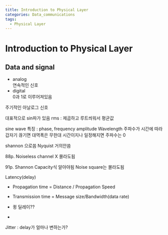 ```yaml
---
title: Introduction to Physical Layer
categories: Data_communications
tags: 
  - Physical Layer
---
```


# Introduction to Physical Layer

## Data and signal

- analog  
  연속적인 신호
- digital  
  0과 1로 이루어져있음

주기적인 아날로그 신호

대표적으로 sin파가 있음
rms : 제곱하고 루트씌워서 평균값

sine wave 특징 : phase, frequency amplitude
Wavelength
주파수가 시간에 따라 갑자기 끊기면 대역폭은 무한대
시간이지나 일정해지면 주파수는 0

shannon 으로씀 Nyquist 거의안씀

88p.
Noiseless channel X 몰라도됨

91p.
Shannon Capacity식 알아야됨
Noise square는 몰라도됨


Latency(delay)

- Propagation time
  = Distance / Propagation Speed
- Transmission time
  = Message size/Bandwidth(data rate)
- 큉 딜레이??

- 
Jitter : delay가 얼마나 변하는가?